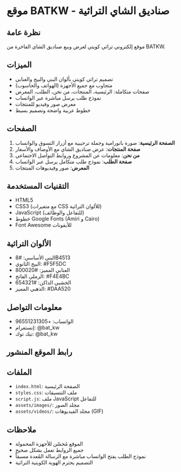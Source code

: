 # موقع BATKW - صناديق الشاي التراثية

## نظرة عامة
موقع إلكتروني تراثي كويتي لعرض وبيع صناديق الشاي الفاخرة من BATKW.

## الميزات
- تصميم تراثي كويتي بألوان البني والبيج والعنابي
- متجاوب مع جميع الأجهزة (الهواتف والحاسوب)
- صفحات متكاملة: الرئيسية، المنتجات، من نحن، الطلب، المعرض
- نموذج طلب يرسل مباشرة عبر الواتساب
- معرض صور وفيديو للمنتجات
- خطوط عربية واضحة وتصميم بسيط

## الصفحات
1. **الصفحة الرئيسية**: صورة بانورامية وجملة ترحيبية مع أزرار التسوق والواتساب
2. **صفحة المنتجات**: عرض صناديق الشاي مع الأوصاف والأسعار
3. **من نحن**: معلومات عن المشروع وروابط التواصل الاجتماعي
4. **صفحة الطلب**: نموذج طلب متكامل يرسل عبر الواتساب
5. **المعرض**: صور وفيديوهات المنتجات

## التقنيات المستخدمة
- HTML5
- CSS3 (مع متغيرات CSS للألوان التراثية)
- JavaScript (للتفاعل والوظائف)
- خطوط Google Fonts (Amiri و Cairo)
- Font Awesome للأيقونات

## الألوان التراثية
- البني الأساسي: #8B4513
- البيج الثانوي: #F5F5DC
- العنابي المميز: #800020
- الرملي الفاتح: #F4E4BC
- الخشبي الداكن: #654321
- الذهبي المميز: #DAA520

## معلومات التواصل
- الواتساب: +96551231305
- إنستغرام: @bat_kw
- تيك توك: @bat_kw

## رابط الموقع المنشور

## الملفات
- `index.html`: الصفحة الرئيسية
- `styles.css`: ملف التنسيقات
- `script.js`: ملف JavaScript للتفاعل
- `assets/images/`: مجلد الصور
- `assets/videos/`: مجلد الفيديوهات (GIF)

## ملاحظات
- الموقع مُحسّن للأجهزة المحمولة
- جميع الروابط تعمل بشكل صحيح
- نموذج الطلب يفتح الواتساب مباشرة مع الرسالة المُعدة مسبقاً
- التصميم يحترم الهوية الكويتية التراثية

